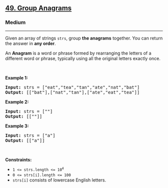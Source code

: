 <h2><a href="https://leetcode.com/problems/group-anagrams/">49. Group Anagrams</a></h2><h3>Medium</h3><hr><div element-id="841"><p element-id="840">Given an array of strings <code element-id="839">strs</code>, group <strong element-id="838">the anagrams</strong> together. You can return the answer in <strong element-id="837">any order</strong>.</p>

<p element-id="836">An <strong element-id="835">Anagram</strong> is a word or phrase formed by rearranging the letters of a different word or phrase, typically using all the original letters exactly once.</p>

<p element-id="834">&nbsp;</p>
<p element-id="833"><strong class="example" element-id="832">Example 1:</strong></p>
<pre element-id="831"><strong element-id="830">Input:</strong> strs = ["eat","tea","tan","ate","nat","bat"]
<strong element-id="829">Output:</strong> [["bat"],["nat","tan"],["ate","eat","tea"]]
</pre><p element-id="828"><strong class="example" element-id="827">Example 2:</strong></p>
<pre element-id="826"><strong element-id="825">Input:</strong> strs = [""]
<strong element-id="824">Output:</strong> [[""]]
</pre><p element-id="823"><strong class="example" element-id="822">Example 3:</strong></p>
<pre element-id="821"><strong element-id="820">Input:</strong> strs = ["a"]
<strong element-id="819">Output:</strong> [["a"]]
</pre>
<p element-id="818">&nbsp;</p>
<p element-id="817"><strong element-id="816">Constraints:</strong></p>

<ul element-id="815">
	<li element-id="814"><code element-id="813">1 &lt;= strs.length &lt;= 10<sup element-id="812">4</sup></code></li>
	<li element-id="811"><code element-id="810">0 &lt;= strs[i].length &lt;= 100</code></li>
	<li element-id="809"><code element-id="808">strs[i]</code> consists of lowercase English letters.</li>
</ul>
</div>